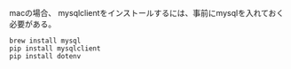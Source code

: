 

macの場合、 mysqlclientをインストールするには、事前にmysqlを入れておく必要がある。

```
brew install mysql
pip install mysqlclient
pip install dotenv
```